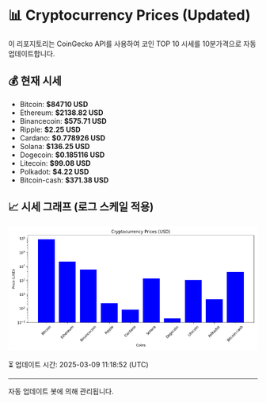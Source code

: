 
# 📊 Cryptocurrency Prices (Updated)

이 리포지토리는 CoinGecko API를 사용하여 코인 TOP 10 시세를 10분가격으로 자동 업데이트합니다.

## 💰 현재 시세
- Bitcoin: **$84710 USD**
- Ethereum: **$2138.82 USD**
- Binancecoin: **$575.71 USD**
- Ripple: **$2.25 USD**
- Cardano: **$0.778926 USD**
- Solana: **$136.25 USD**
- Dogecoin: **$0.185116 USD**
- Litecoin: **$99.08 USD**
- Polkadot: **$4.22 USD**
- Bitcoin-cash: **$371.38 USD**

## 📈 시세 그래프 (로그 스케일 적용)
![Crypto Prices](crypto_prices.png)

⏳ 업데이트 시간: 2025-03-09 11:18:52 (UTC)

---
자동 업데이트 봇에 의해 관리됩니다.

